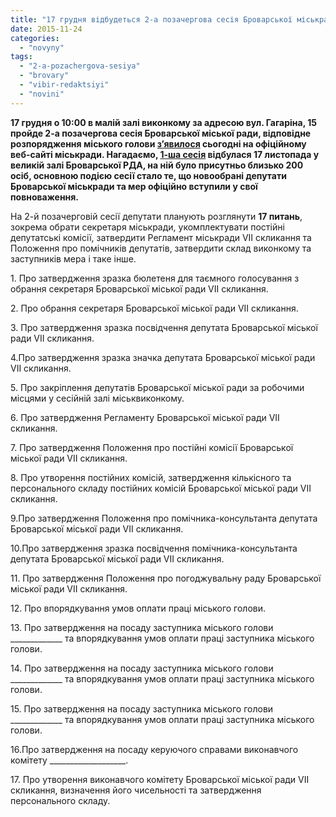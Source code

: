 ```yaml
---
title: "17 грудня відбудеться 2-а позачергова сесія Броварської міськради"
date: 2015-11-24
categories: 
  - "novyny"
tags: 
  - "2-a-pozachergova-sesiya"
  - "brovary"
  - "vibir-redaktsiyi"
  - "novini"
---
```


**17 грудня о 10:00 в малій залі виконкому за адресою вул. Гагаріна, 15 пройде 2-а позачергова сесія Броварської міської ради, відповідне розпорядження міського голови [з’явилося](http://brovary-rada.gov.ua/rozporyadzhennya-m%D1%96skogo-golovi-v%D1%96d-23112015-%E2%84%96194-od-pro-sklikannya-drugo%D1%97-pozachergovo%D1%97-ses%D1%96%D1%97-brova) сьогодні на офіційному веб-сайті міськради. Нагадаємо, [1-ша сесія](https://mpz.brovary.org/initsiatsiya-neofitiv-novoobrani-brovarski-deputaty-projshly-ofitsijne-posvyachennya-u-vladu/) відбулася 17 листопада у великій залі Броварської РДА, на ній було присутньо близько 200 осіб, основною подією сесії стало те, що новообрані депутати Броварської міськради та мер офіційно вступили у свої повноваження.**

На 2-й позачерговій сесії депутати планують розглянути **17 питань**, зокрема обрати секретаря міськради, укомплектувати постійні депутатські комісії, затвердити Регламент міськради VII скликання та Положення про помічників депутатів, затвердити склад виконкому та заступників мера і таке інше.

1\. Про затвердження зразка бюлетеня для таємного голосування з обрання секретаря Броварської міської ради VІІ скликання.

2\. Про обрання секретаря Броварської міської ради VІІ скликання.

3\. Про затвердження зразка посвідчення депутата Броварської міської ради VІІ скликання.

4.Про затвердження зразка значка депутата Броварської міської ради VІІ скликання.

5\. Про закріплення депутатів Броварської міської ради за робочими місцями у сесійній залі міськвиконкому.

6\. Про затвердження Регламенту Броварської міської ради VІІ скликання.

7\. Про затвердження Положення про постійні комісії Броварської міської ради VІІ скликання.

8\. Про утворення постійних комісій, затвердження кількісного та персонального складу постійних комісій Броварської міської ради VІІ скликання.

9.Про затвердження Положення про помічника-консультанта депутата Броварської міської ради VІІ скликання.

10.Про затвердження зразка посвідчення помічника-консультанта депутата Броварської міської ради VІІ скликання.

11\. Про затвердження Положення про погоджувальну раду Броварської міської ради VІІ скликання.

12\. Про впорядкування умов оплати праці міського голови.

13\. Про затвердження на посаду заступника міського голови \_\_\_\_\_\_\_\_\_\_\_\_\_ та впорядкування умов оплати праці заступника міського голови.

14\. Про затвердження на посаду заступника міського голови \_\_\_\_\_\_\_\_\_\_\_\_\_ та впорядкування умов оплати праці заступника міського голови.

15\. Про затвердження на посаду заступника міського голови \_\_\_\_\_\_\_\_\_\_\_\_\_ та впорядкування умов оплати праці заступника міського голови.

16.Про затвердження на посаду керуючого справами виконавчого комітету \_\_\_\_\_\_\_\_\_\_\_\_\_\_\_\_\_\_\_.

17\. Про утворення виконавчого комітету Броварської міської ради VІІ скликання, визначення його чисельності та затвердження персонального складу.
